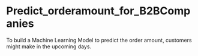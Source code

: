 # Predict_orderamount_for_B2BCompanies
To build a Machine Learning Model to predict the order amount, customers might make in the upcoming days.
